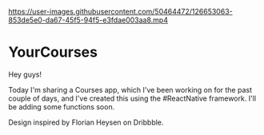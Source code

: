 

https://user-images.githubusercontent.com/50464472/126653063-853de5e0-da67-45f5-94f5-e3fdae003aa8.mp4

# YourCourses

Hey guys!

Today I'm sharing a Courses app, which I've been working on for the past couple of days, and I've created this using the #ReactNative framework. I'll be adding some functions soon.

Design inspired by Florian Heysen on Dribbble.

